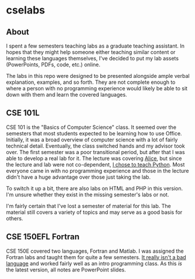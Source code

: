 cselabs
=======
About
-----
I spent a few semesters teaching labs as a graduate 
teaching assistant. In hopes that they might help 
someone either teaching similar content or learning 
these languages themselves, I've decided to put my 
lab assets (PowerPoints, PDFs, code, etc.) online.

The labs in this repo were designed to be presented 
alongside ample verbal explanation, examples, and 
so forth. They are not complete enough to where a 
person with no programming experience would likely 
be able to sit down with them and learn the covered 
languages.

CSE 101L
--------
CSE 101 is the "Basics of Computer Science" class. 
It seemed over the semesters that most students 
expected to be learning how to use Office. Initially, 
it was a broad overview of computer science with a 
lot of fairly technical detail. Eventually, the 
class switched hands and my advisor took over. The 
first semester was a poor transitional period, but 
after that I was able to develop a real lab for it. 
The lecture was covering [Alice][1], but since the 
lecture and lab were not co-dependent, [I chose to 
teach Python][2]. Most everyone came in with no 
programming experience and those in the lecture 
didn't have a huge advantage over those just taking 
the lab.

To switch it up a bit, there are also labs on HTML 
and PHP in this version. I'm unsure whether they 
exist in the missing semester's labs or not.

I'm fairly certain that I've lost a semester of 
material for this lab. The material still covers 
a variety of topics and may serve as a good basis 
for others.

CSE 150EFL Fortran
------------------
CSE 150E covered two languages, Fortran and Matlab. 
I was assigned the Fortran labs and taught them for 
quite a few semesters. [It really isn't a bad 
language][3] and worked fairly well as an intro 
programming class. As this _is_ the latest version, 
all notes are PowerPoint slides.

[1]: http://www.alice.org
[2]: http://cse.unl.edu/~rnelson/python.php
[3]: http://cse.unl.edu/~rnelson/fortran.php